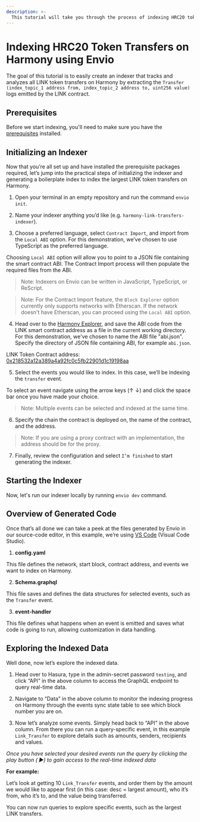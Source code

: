 ```yaml
---
description: >-
  This tutorial will take you through the process of indexing HRC20 token transfers on the Harmony using Envio's indexing framework, providing real-time insights into metrics such as the largest LINK token transfers. 
---
```


# Indexing HRC20 Token Transfers on Harmony using Envio

The goal of this tutorial is to easily create an indexer that tracks and analyzes all LINK token transfers on Harmony by extracting the `Transfer (index_topic_1 address from, index_topic_2 address to, uint256 value)` logs emitted by the LINK contract.

## Prerequisites

Before we start indexing, you'll need to make sure you have the [prerequisites](https://docs.envio.dev/docs/getting-started) installed. 

## Initializing an Indexer

Now that you’re all set up and have installed the prerequisite packages required, let’s jump into the practical steps of initializing the indexer and generating a boilerplate index to index the largest LINK token transfers on Harmony.

1. Open your terminal in an empty repository and run the command `envio init`.

<!-- <img src="" alt="" width="100%"/> -->

2. Name your indexer anything you’d like (e.g. `harmony-link-transfers-indexer`).
    
<!-- <img src="" alt="" width="100%"/> -->

3. Choose a preferred language, select `Contract Import`, and import from the `Local ABI` option. For this demonstration, we’ve chosen to use TypeScript as the preferred language.

<!-- <img src="" alt="" width="100%"/> -->

Choosing `Local ABI` option will allow you to point to a JSON file containing the smart contract ABI. The Contract Import process will then populate the required files from the ABI.

<!-- <img src="" alt="" width="100%"/> -->

> Note: Indexers on Envio can be written in JavaScript, TypeScript, or ReScript.

> Note: For the Contract Import feature, the `Block Explorer` option currently only supports networks with Etherscan. If the network doesn't have Etherscan, you can proceed using the `Local ABI` option. 

4. Head over to the [Harmony Explorer](https://explorer.harmony.one/), and save the ABI code from the LINK smart contract address as a file in the current working directory. For this demonstration, we've chosen to name the ABI file "abi.json". Specify the directory of JSON file containing ABI, for example `abi.json`.

LINK Token Contract address: [0x218532a12a389a4a92fc0c5fb22901d1c19198aa](https://explorer.harmony.one/address/0x218532a12a389a4a92fc0c5fb22901d1c19198aa)

<!-- <img src="" alt="" width="100%"/> -->
<!-- <img src="" alt="" width="100%"/> -->

5. Select the events you would like to index. In this case, we’ll be indexing the `transfer` event.  

<!-- <img src="" alt="" width="100%"/> -->

To select an event navigate using the arrow keys (↑ ↓) and click the space bar once you have made your choice. 

> Note: Multiple events can be selected and indexed at the same time. 

6. Specify the chain the contract is deployed on, the name of the contract, and the address.

<!-- <img src="" alt="" width="100%"/> -->

> Note: If you are using a proxy contract with an implementation, the address should be for the proxy.

7. Finally, review the configuration and select `I’m finished` to start generating the indexer.

<!-- <img src="" alt="" width="100%"/> -->

## Starting the Indexer

Now, let's run our indexer locally by running `envio dev` command.

<!-- <img src="" alt="" width="100%"/> -->


## Overview of Generated Code

Once that’s all done we can take a peek at the files generated by Envio in our source-code editor, in this example, we’re using [VS Code](https://code.visualstudio.com/) (Visual Code Studio).

1. **config.yaml**

This file defines the network, start block, contract address, and events we want to index on Harmony.

<!-- <img src="" alt="" width="100%"/> -->

2. **Schema.graphql**

This file saves and defines the data structures for selected events, such as the `Transfer` event.

<!-- <img src="" alt="" width="100%"/> -->

3. **event-handler**

This file defines what happens when an event is emitted and saves what code is going to run, allowing customization in data handling.

<!-- <img src="" alt="" width="100%"/> -->

## Exploring the Indexed Data

Well done, now let’s explore the indexed data.

1. Head over to Hasura, type in the admin-secret password `testing`, and click “API” in the above column to access the GraphQL endpoint to query real-time data.

<!-- <img src="" alt="" width="100%"/> -->

2. Navigate to “Data” in the above column to monitor the indexing progress on Harmony through the events sync state table to see which block number you are on.

<!-- <img src="" alt="" width="100%"/> -->

3. Now let’s analyze some events. Simply head back to “API” in the above column. From there you can run a query-specific event, in this example `Link_Transfer` to explore details such as amounts, senders, recipients and values.

*Once you have selected your desired events run the query by clicking the play button ( ▶️) to gain access to the real-time indexed data*

**For example:**

Let’s look at getting 10 `Link_Transfer` events, and order them by the amount we would like to appear first (in this case: desc = largest amount), who it’s from, who it’s to, and the value being transferred.

<!-- <img src="" alt="" width="100%"/> -->

You can now run queries to explore specific events, such as the largest LINK transfers.


